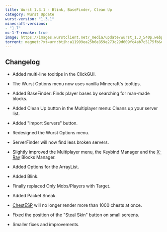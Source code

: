 ```yaml
---
title: Wurst 1.3.1 - Blink, BaseFinder, Clean Up
category: Wurst Update
wurst-version: "1.3.1"
minecraft-versions:
- "1.7"
mc-1-7-remake: true
image: https://images.wurstclient.net/_media/update/wurst_1.3_540p.webp
torrent: magnet:?xt=urn:btih:a11999ea25b6e859e273c29d609fc4ab7c5175fb&dn=Wurst%201.3.1%20MC1.7%20REMAKE&tr=udp%3a%2f%2ftracker.opentrackr.org%3a1337%2fannounce&tr=udp%3a%2f%2f9.rarbg.com%3a2810%2fannounce&tr=udp%3a%2f%2fopen.tracker.cl%3a1337%2fannounce&tr=http%3a%2f%2ftracker.openbittorrent.com%3a80%2fannounce&tr=http%3a%2f%2fopenbittorrent.com%3a80%2fannounce&tr=udp%3a%2f%2fexodus.desync.com%3a6969%2fannounce&tr=udp%3a%2f%2fwww.torrent.eu.org%3a451%2fannounce&tr=udp%3a%2f%2ftracker.torrent.eu.org%3a451%2fannounce&tr=udp%3a%2f%2ftracker.tiny-vps.com%3a6969%2fannounce&tr=udp%3a%2f%2ftracker.pomf.se%3a80%2fannounce&tr=udp%3a%2f%2ftracker.dler.org%3a6969%2fannounce&tr=udp%3a%2f%2ftracker.altrosky.nl%3a6969%2fannounce&tr=udp%3a%2f%2ftracker.0x.tf%3a6969%2fannounce&tr=udp%3a%2f%2fretracker.netbynet.ru%3a2710%2fannounce&tr=udp%3a%2f%2fopentor.org%3a2710%2fannounce&tr=udp%3a%2f%2fopen.stealth.si%3a80%2fannounce&tr=udp%3a%2f%2fmail.realliferpg.de%3a6969%2fannounce&tr=udp%3a%2f%2ffe.dealclub.de%3a6969%2fannounce&tr=udp%3a%2f%2fexplodie.org%3a6969%2fannounce
---
```

## Changelog

- Added multi-line tooltips in the ClickGUI.

- The Wurst Options menu now uses vanilla Minecraft's tooltips.

- Added BaseFinder: Finds player bases by searching for man-made blocks.

- Added Clean Up button in the Multiplayer menu: Cleans up your server list.

- Added "Import Servers" button.

- Redesigned the Wurst Options menu.

- ServerFinder will now find less broken servers.

- Slightly improved the Multiplayer menu, the Keybind Manager and the [X-Ray](https://wurst.wiki/x-ray) Blocks Manager.

- Added Options for the ArrayList.

- Added Blink.

- Finally replaced Only Mobs/Players with Target.

- Added Packet Sneak.

- [ChestESP](https://wurst.wiki/chestesp) will no longer render more than 1000 chests at once.

- Fixed the position of the "Steal Skin" button on small screens.

- Smaller fixes and improvements.
